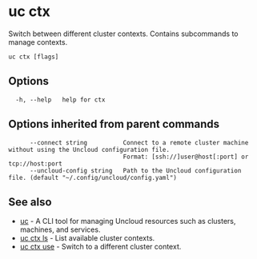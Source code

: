 # uc ctx

Switch between different cluster contexts. Contains subcommands to manage contexts.

```
uc ctx [flags]
```

## Options

```
  -h, --help   help for ctx
```

## Options inherited from parent commands

```
      --connect string          Connect to a remote cluster machine without using the Uncloud configuration file.
                                Format: [ssh://]user@host[:port] or tcp://host:port
      --uncloud-config string   Path to the Uncloud configuration file. (default "~/.config/uncloud/config.yaml")
```

## See also

* [uc](uc.md)	 - A CLI tool for managing Uncloud resources such as clusters, machines, and services.
* [uc ctx ls](uc_ctx_ls.md)	 - List available cluster contexts.
* [uc ctx use](uc_ctx_use.md)	 - Switch to a different cluster context.


